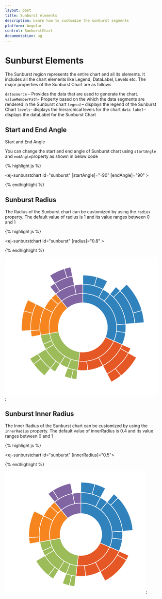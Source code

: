 ```yaml
---
layout: post
title: Sunburst elements 
description: Learn how to customize the sunburst segments 
platform: Angular 
control: SunburstChart
documentation: ug
---
```

 
# Sunburst Elements

The Sunburst region represents the entire chart and all its elements. It includes all the chart elements like Legend, DataLabel, Levels etc. The major properties of the Sunburst Chart are as follows

`datasource` – Provides the data that are used to generate the chart.
`valueMemberPath`- Property based on the which the data segments are rendered in the Sunburst chart 
`legend` – displays the legend of the Sunburst Chart
`levels`- displays the hierarchical levels for the chart 
`data label`– displays the dataLabel for the Sunburst Chart

## Start and End Angle
Start and End Angle

You can change the start and end angle of Sunburst chart using `startAngle` and `endAngle`property as shown in below code

{% highlight js %}

<ej-sunburstchart  id="sunburst"   [startAngle]="-90" [endAngle]="90" >   
</ej-sunburstchart>


{% endhighlight %}

## Sunburst Radius

 The Radius of the Sunburst chart can be customized by using the `radius` property. The default value of radius is 1 and its value ranges between 0 and 1 

{% highlight js %}

<ej-sunburstchart  id="sunburst"   [radius]="0.8" >   
</ej-sunburstchart>

{% endhighlight %}

![](Regions_images/Regions_img1.png);

 ## Sunburst Inner  Radius
 
 The Inner Radius of the Sunburst chart can be customized by using the `innerRadius` property. The default value of innerRadius is 0.4 and its value ranges between 0 and 1 

{% highlight js %}

<ej-sunburstchart  id="sunburst"   [innerRadius]="0.5">   
</ej-sunburstchart>

{% endhighlight %}

![](Regions_images/Regions_img2.png);




